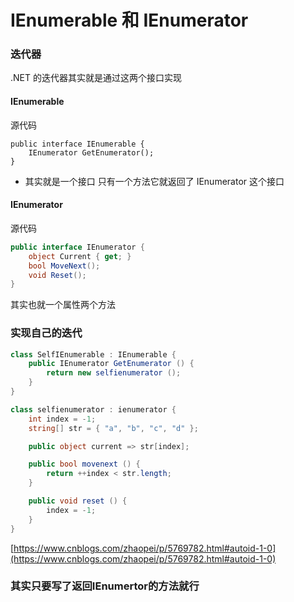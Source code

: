 # IEnumerable 和 IEnumerator

### 迭代器
.NET 的迭代器其实就是通过这两个接口实现

#### IEnumerable 
源代码
```Csharp
public interface IEnumerable {
    IEnumerator GetEnumerator();
}
```
+ 其实就是一个接口 只有一个方法它就返回了 IEnumerator 这个接口

#### IEnumerator
源代码
```csharp
public interface IEnumerator {
    object Current { get; }
    bool MoveNext();
    void Reset();
}
```
其实也就一个属性两个方法

### 实现自己的迭代
```csharp
class SelfIEnumerable : IEnumerable {
    public IEnumerator GetEnumerator () {
        return new selfienumerator ();
    }
}
```
```csharp
class selfienumerator : ienumerator {
    int index = -1;
    string[] str = { "a", "b", "c", "d" };

    public object current => str[index];

    public bool movenext () {
        return ++index < str.length;
    }

    public void reset () {
        index = -1;
    }
}
```

[https://www.cnblogs.com/zhaopei/p/5769782.html#autoid-1-0](https://www.cnblogs.com/zhaopei/p/5769782.html#autoid-1-0) 

### 其实只要写了返回IEnumertor的方法就行

